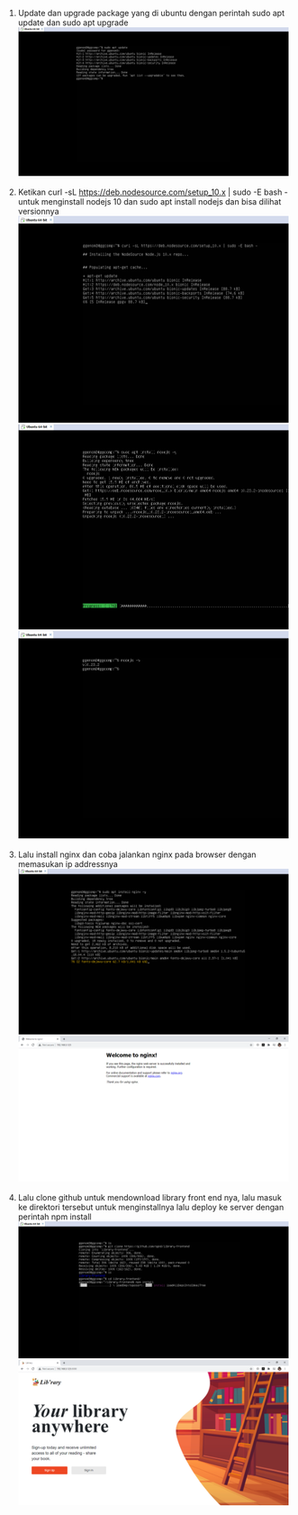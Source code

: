 1. Update dan upgrade package yang di ubuntu dengan perintah sudo apt update dan sudo apt upgrade <br>
![1.3.png](https://github.com/GGenom3/DumbWaysDevOps/blob/main/TaskM1/Image/1.3.PNG) <br> <br>
2. Ketikan curl -sL https://deb.nodesource.com/setup_10.x | sudo -E bash - untuk menginstall nodejs 10 dan sudo apt install nodejs dan bisa dilihat versionnya <br> 
![2.3.png](https://github.com/GGenom3/DumbWaysDevOps/blob/main/TaskM1/Image/2.3.PNG) <br>
![3.3.png](https://github.com/GGenom3/DumbWaysDevOps/blob/main/TaskM1/Image/3.3.PNG) <br>
![4.3.png](https://github.com/GGenom3/DumbWaysDevOps/blob/main/TaskM1/Image/4.3.PNG) <br><br>
3. Lalu install nginx dan coba jalankan nginx pada browser dengan memasukan ip addressnya <br>
![5.3.png](https://github.com/GGenom3/DumbWaysDevOps/blob/main/TaskM1/Image/5.3.PNG) <br>
![6.3.png](https://github.com/GGenom3/DumbWaysDevOps/blob/main/TaskM1/Image/6.3.PNG) <br><br>
4. Lalu clone github untuk mendownload library front end nya, lalu masuk ke direktori tersebut untuk menginstallnya lalu deploy ke server dengan perintah npm install<br>
![7.3.png](https://github.com/GGenom3/DumbWaysDevOps/blob/main/TaskM1/Image/7.3.PNG) <br>
![8.3.png](https://github.com/GGenom3/DumbWaysDevOps/blob/main/TaskM1/Image/8.3.PNG) <br>
